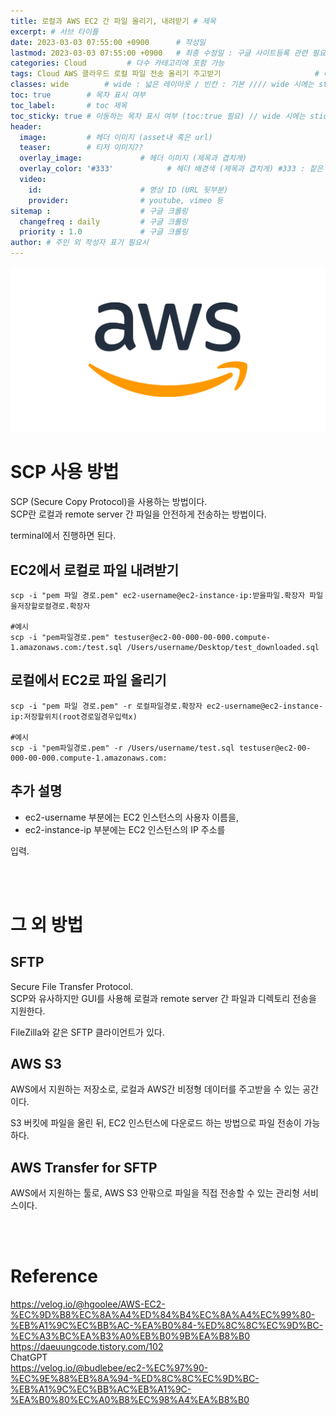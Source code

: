 ```yaml
---
title: 로컬과 AWS EC2 간 파일 올리기, 내려받기 # 제목
excerpt: # 서브 타이틀
date: 2023-03-03 07:55:00 +0900      # 작성일
lastmod: 2023-03-03 07:55:00 +0900   # 최종 수정일 : 구글 사이트등록 관련 필요
categories: Cloud         # 다수 카테고리에 포함 가능
tags: Cloud AWS 클라우드 로컬 파일 전송 올리기 주고받기                     # 태그 복수개 가능
classes: wide        # wide : 넓은 레이아웃 / 빈칸 : 기본 //// wide 시에는 sticky toc 불가
toc: true        # 목차 표시 여부
toc_label:       # toc 제목
toc_sticky: true # 이동하는 목차 표시 여부 (toc:true 필요) // wide 시에는 sticky toc 불가
header: 
  image:         # 헤더 이미지 (asset내 혹은 url)
  teaser:        # 티저 이미지??
  overlay_image:             # 헤더 이미지 (제목과 겹치게)
  overlay_color: '#333'            # 헤더 배경색 (제목과 겹치게) #333 : 짙은 회색
  video:
    id:                      # 영상 ID (URL 뒷부분)
    provider:                # youtube, vimeo 등
sitemap :                    # 구글 크롤링
  changefreq : daily         # 구글 크롤링
  priority : 1.0             # 구글 크롤링
author: # 주인 외 작성자 표기 필요시
---
```

<!--postNo: 20230303_001-->

![](/assets/images/20230303_001_001.png)

# SCP 사용 방법

SCP (Secure Copy Protocol)을 사용하는 방법이다.  
SCP란 로컬과 remote server 간 파일을 안전하게 전송하는 방법이다.  

terminal에서 진행하면 된다.  

## EC2에서 로컬로 파일 내려받기

```terminal
scp -i "pem 파일 경로.pem" ec2-username@ec2-instance-ip:받을파일.확장자 파일을저장할로컬경로.확장자

#예시
scp -i "pem파일경로.pem" testuser@ec2-00-000-00-000.compute-1.amazonaws.com:/test.sql /Users/username/Desktop/test_downloaded.sql
```

## 로컬에서 EC2로 파일 올리기

```terminal
scp -i "pem 파일 경로.pem" -r 로컬파일경로.확장자 ec2-username@ec2-instance-ip:저장할위치(root경로일경우입력x)

#예시
scp -i "pem파일경로.pem" -r /Users/username/test.sql testuser@ec2-00-000-00-000.compute-1.amazonaws.com:
```

## 추가 설명
 
* ec2-username 부분에는 EC2 인스턴스의 사용자 이름을,  
* ec2-instance-ip 부분에는 EC2 인스턴스의 IP 주소를    

입력.  


<br>
<br>

# 그 외 방법

## SFTP

Secure File Transfer Protocol.  
SCP와 유사하지만 GUI를 사용해 로컬과 remote server 간 파일과 디렉토리 전송을 지원한다.  

FileZilla와 같은 SFTP 클라이언트가 있다.  

## AWS S3

AWS에서 지원하는 저장소로, 로컬과 AWS간 비정형 데이터를 주고받을 수 있는 공간이다.  

S3 버킷에 파일을 올린 뒤, EC2 인스턴스에 다운로드 하는 방법으로 파일 전송이 가능하다.  

## AWS Transfer for SFTP

AWS에서 지원하는 툴로, AWS S3 안팎으로 파일을 직접 전송할 수 있는 관리형 서비스이다.  

<br>
<br>

# Reference

https://velog.io/@hgoolee/AWS-EC2-%EC%9D%B8%EC%8A%A4%ED%84%B4%EC%8A%A4%EC%99%80-%EB%A1%9C%EC%BB%AC-%EA%B0%84-%ED%8C%8C%EC%9D%BC-%EC%A3%BC%EA%B3%A0%EB%B0%9B%EA%B8%B0  
https://daeuungcode.tistory.com/102  
ChatGPT  
https://velog.io/@budlebee/ec2-%EC%97%90-%EC%9E%88%EB%8A%94-%ED%8C%8C%EC%9D%BC-%EB%A1%9C%EC%BB%AC%EB%A1%9C-%EA%B0%80%EC%A0%B8%EC%98%A4%EA%B8%B0